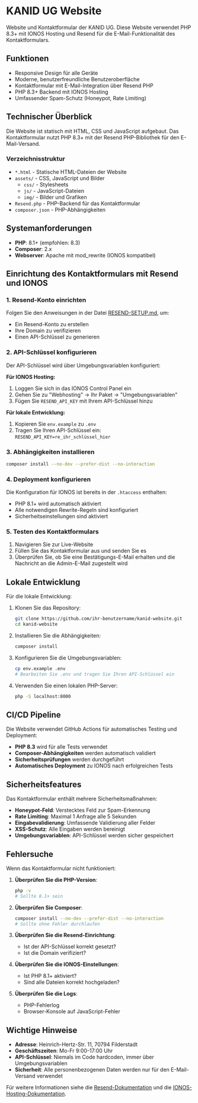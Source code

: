 # KANID UG Website

Website und Kontaktformular der KANID UG. Diese Website verwendet PHP 8.3+ mit IONOS Hosting und Resend für die E-Mail-Funktionalität des Kontaktformulars.

## Funktionen

- Responsive Design für alle Geräte
- Moderne, benutzerfreundliche Benutzeroberfläche
- Kontaktformular mit E-Mail-Integration über Resend PHP
- PHP 8.3+ Backend mit IONOS Hosting
- Umfassender Spam-Schutz (Honeypot, Rate Limiting)

## Technischer Überblick

Die Website ist statisch mit HTML, CSS und JavaScript aufgebaut. Das Kontaktformular nutzt PHP 8.3+ mit der Resend PHP-Bibliothek für den E-Mail-Versand.

### Verzeichnisstruktur

- `*.html` - Statische HTML-Dateien der Website
- `assets/` - CSS, JavaScript und Bilder 
  - `css/` - Stylesheets
  - `js/` - JavaScript-Dateien
  - `img/` - Bilder und Grafiken
- `Resend.php` - PHP-Backend für das Kontaktformular
- `composer.json` - PHP-Abhängigkeiten

## Systemanforderungen

- **PHP**: 8.1+ (empfohlen: 8.3)
- **Composer**: 2.x
- **Webserver**: Apache mit mod_rewrite (IONOS kompatibel)

## Einrichtung des Kontaktformulars mit Resend und IONOS

### 1. Resend-Konto einrichten

Folgen Sie den Anweisungen in der Datei [RESEND-SETUP.md](RESEND-SETUP.md), um:
- Ein Resend-Konto zu erstellen
- Ihre Domain zu verifizieren
- Einen API-Schlüssel zu generieren

### 2. API-Schlüssel konfigurieren

Der API-Schlüssel wird über Umgebungsvariablen konfiguriert:

**Für IONOS Hosting:**
1. Loggen Sie sich in das IONOS Control Panel ein
2. Gehen Sie zu "Webhosting" → Ihr Paket → "Umgebungsvariablen"
3. Fügen Sie `RESEND_API_KEY` mit Ihrem API-Schlüssel hinzu

**Für lokale Entwicklung:**
1. Kopieren Sie `env.example` zu `.env`
2. Tragen Sie Ihren API-Schlüssel ein: `RESEND_API_KEY=re_ihr_schlüssel_hier`

### 3. Abhängigkeiten installieren

```bash
composer install --no-dev --prefer-dist --no-interaction
```

### 4. Deployment konfigurieren

Die Konfiguration für IONOS ist bereits in der `.htaccess` enthalten:
- PHP 8.1+ wird automatisch aktiviert
- Alle notwendigen Rewrite-Regeln sind konfiguriert
- Sicherheitseinstellungen sind aktiviert

### 5. Testen des Kontaktformulars

1. Navigieren Sie zur Live-Website
2. Füllen Sie das Kontaktformular aus und senden Sie es
3. Überprüfen Sie, ob Sie eine Bestätigungs-E-Mail erhalten und die Nachricht an die Admin-E-Mail zugestellt wird

## Lokale Entwicklung

Für die lokale Entwicklung:

1. Klonen Sie das Repository:
   ```bash
   git clone https://github.com/ihr-benutzername/kanid-website.git
   cd kanid-website
   ```

2. Installieren Sie die Abhängigkeiten:
   ```bash
   composer install
   ```

3. Konfigurieren Sie die Umgebungsvariablen:
   ```bash
   cp env.example .env
   # Bearbeiten Sie .env und tragen Sie Ihren API-Schlüssel ein
   ```

4. Verwenden Sie einen lokalen PHP-Server:
   ```bash
   php -S localhost:8000
   ```

## CI/CD Pipeline

Die Website verwendet GitHub Actions für automatisches Testing und Deployment:

- **PHP 8.3** wird für alle Tests verwendet
- **Composer-Abhängigkeiten** werden automatisch validiert
- **Sicherheitsprüfungen** werden durchgeführt
- **Automatisches Deployment** zu IONOS nach erfolgreichen Tests

## Sicherheitsfeatures

Das Kontaktformular enthält mehrere Sicherheitsmaßnahmen:

- **Honeypot-Feld**: Verstecktes Feld zur Spam-Erkennung
- **Rate Limiting**: Maximal 1 Anfrage alle 5 Sekunden
- **Eingabevalidierung**: Umfassende Validierung aller Felder
- **XSS-Schutz**: Alle Eingaben werden bereinigt
- **Umgebungsvariablen**: API-Schlüssel werden sicher gespeichert

## Fehlersuche

Wenn das Kontaktformular nicht funktioniert:

1. **Überprüfen Sie die PHP-Version**:
   ```bash
   php -v
   # Sollte 8.1+ sein
   ```

2. **Überprüfen Sie Composer**:
   ```bash
   composer install --no-dev --prefer-dist --no-interaction
   # Sollte ohne Fehler durchlaufen
   ```

3. **Überprüfen Sie die Resend-Einrichtung**:
   - Ist der API-Schlüssel korrekt gesetzt?
   - Ist die Domain verifiziert?

4. **Überprüfen Sie die IONOS-Einstellungen**:
   - Ist PHP 8.1+ aktiviert?
   - Sind alle Dateien korrekt hochgeladen?

5. **Überprüfen Sie die Logs**:
   - PHP-Fehlerlog
   - Browser-Konsole auf JavaScript-Fehler

## Wichtige Hinweise

- **Adresse**: Heinrich-Hertz-Str. 11, 70794 Filderstadt
- **Geschäftszeiten**: Mo-Fr 9:00-17:00 Uhr
- **API-Schlüssel**: Niemals im Code hardcoden, immer über Umgebungsvariablen
- **Sicherheit**: Alle personenbezogenen Daten werden nur für den E-Mail-Versand verwendet

Für weitere Informationen siehe die [Resend-Dokumentation](https://resend.com/docs) und die [IONOS-Hosting-Dokumentation](https://www.ionos.de/hilfe/).